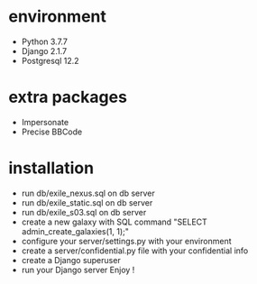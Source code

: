 # environment
- Python 3.7.7
- Django 2.1.7
- Postgresql 12.2

# extra packages
- Impersonate
- Precise BBCode

# installation
- run db/exile_nexus.sql on db server
- run db/exile_static.sql on db server
- run db/exile_s03.sql on db server
- create a new galaxy with SQL command "SELECT admin_create_galaxies(1, 1);"
- configure your server/settings.py with your environment
- create a server/confidential.py file with your confidential info
- create a Django superuser
- run your Django server
Enjoy !
